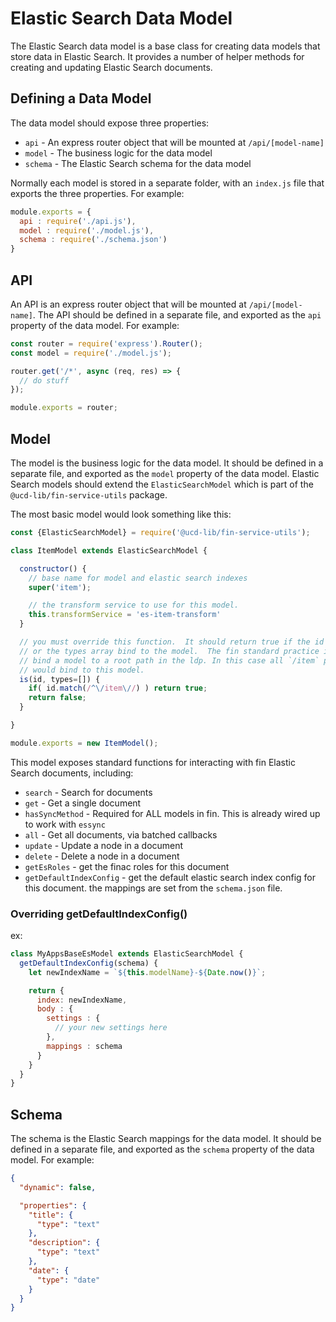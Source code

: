 # Elastic Search Data Model

The Elastic Search data model is a base class for creating data models that store data in Elastic Search.  It provides a number of helper methods for creating and updating Elastic Search documents.

## Defining a Data Model

The data model should expose three properties:
  - `api` - An express router object that will be mounted at `/api/[model-name]`
  - `model` - The business logic for the data model
  - `schema` - The Elastic Search schema for the data model

Normally each model is stored in a separate folder, with an `index.js` file that exports the three properties.  For example:

```javascript
module.exports = {
  api : require('./api.js'),
  model : require('./model.js'),
  schema : require('./schema.json')
}
```

## API

An API is an express router object that will be mounted at `/api/[model-name]`.  The API should be defined in a separate file, and exported as the `api` property of the data model.  For example:

```javascript
const router = require('express').Router();
const model = require('./model.js');

router.get('/*', async (req, res) => {
  // do stuff
});

module.exports = router;
```

## Model

The model is the business logic for the data model.  It should be defined in a separate file, and exported as the `model` property of the data model.  Elastic Search models should extend the `ElasticSearchModel` which is part of the `@ucd-lib/fin-service-utils` package.

The most basic model would look something like this:

```javascript
const {ElasticSearchModel} = require('@ucd-lib/fin-service-utils');

class ItemModel extends ElasticSearchModel {

  constructor() {
    // base name for model and elastic search indexes
    super('item');

    // the transform service to use for this model.
    this.transformService = 'es-item-transform'
  }

  // you must override this function.  It should return true if the id or
  // or the types array bind to the model.  The fin standard practice is to 
  // bind a model to a root path in the ldp. In this case all `/item` paths
  // would bind to this model.
  is(id, types=[]) {
    if( id.match(/^\/item\//) ) return true;
    return false;
  }

}

module.exports = new ItemModel();
```

This model exposes standard functions for interacting with fin Elastic Search documents, including:

  - `search` - Search for documents
  - `get` - Get a single document
  - `hasSyncMethod` - Required for ALL models in fin.  This is already wired up to work with `essync`
  - `all` - Get all documents, via batched callbacks
  - `update` - Update a node in a document
  - `delete` - Delete a node in a document
  - `getEsRoles` - get the finac roles for this document
  - `getDefaultIndexConfig` - get the default elastic search index config for this document.  the mappings are set from the `schema.json` file.

### Overriding getDefaultIndexConfig()

ex:

```javascript
class MyAppsBaseEsModel extends ElasticSearchModel {
  getDefaultIndexConfig(schema) {
    let newIndexName = `${this.modelName}-${Date.now()}`;

    return {
      index: newIndexName,
      body : {
        settings : {
          // your new settings here
        },
        mappings : schema
      }
    }
  }
}
```

## Schema

The schema is the Elastic Search mappings for the data model.  It should be defined in a separate file, and exported as the `schema` property of the data model.  For example:

```json
{
  "dynamic": false,

  "properties": {
    "title": {
      "type": "text"
    },
    "description": {
      "type": "text"
    },
    "date": {
      "type": "date"
    }
  }
}
```
